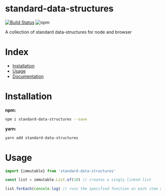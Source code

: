 # standard-data-structures

[![Build Status](https://travis-ci.com/tusharmath/standard-data-structures.svg?branch=master)](https://travis-ci.com/tusharmath/standard-data-structures)
![npm](https://img.shields.io/npm/v/standard-data-structures.svg)

A collection of standard data-structures for node and browser

# Index

- [Installation](#installation)
- [Usage](#usage)
- [Documentation](https://tusharmath.com/standard-data-structures)

# Installation

**npm:**

```bash
npm i standard-data-structures --save
```

**yarn:**

```bash
yarn add standard-data-structures
```

# Usage

```ts
import {immutable} from 'standard-data-structures'

const list = immutable.List.of(10) // creates a singly linked list

list.forEach(console.log) // runs the specified function on each item of the list
```
